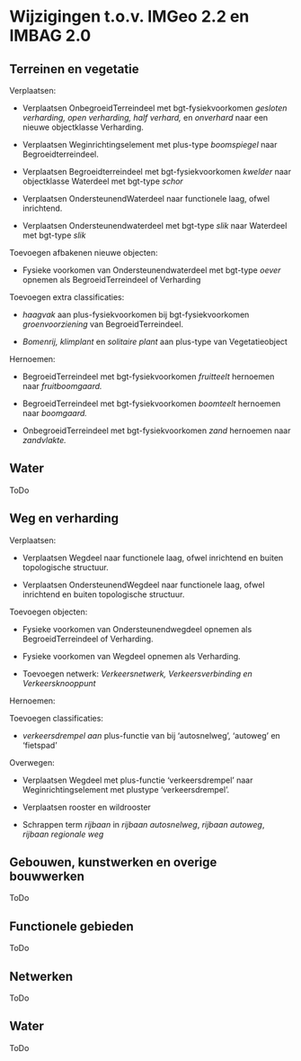 Wijzigingen t.o.v. IMGeo 2.2 en IMBAG 2.0
=========================================

Terreinen en vegetatie
----------------------

Verplaatsen:

-   Verplaatsen OnbegroeidTerreindeel met bgt-fysiekvoorkomen *gesloten
    verharding, open verharding, half verhard,* en *onverhard* naar een nieuwe
    objectklasse Verharding.

-   Verplaatsen Weginrichtingselement met plus-type *boomspiegel* naar
    Begroeidterreindeel.

-   Verplaatsen Begroeidterreindeel met bgt-fysiekvoorkomen *kwelder* naar
    objectklasse Waterdeel met bgt-type *schor*

-   Verplaatsen OndersteunendWaterdeel naar functionele laag, ofwel inrichtend.

-   Verplaatsen Ondersteunendwaterdeel met bgt-type *slik* naar Waterdeel met
    bgt-type *slik*

Toevoegen afbakenen nieuwe objecten:

-   Fysieke voorkomen van Ondersteunendwaterdeel met bgt-type *oever* opnemen
    als BegroeidTerreindeel of Verharding

Toevoegen extra classificaties:

-   *haagvak* aan plus-fysiekvoorkomen bij bgt-fysiekvoorkomen
    *groenvoorziening* van BegroeidTerreindeel.

-   *Bomenrij, klimplant* en *solitaire plant* aan plus-type van Vegetatieobject

Hernoemen:

-   BegroeidTerreindeel met bgt-fysiekvoorkomen *fruitteelt* hernoemen naar
    *fruitboomgaard.*

-   BegroeidTerreindeel met bgt-fysiekvoorkomen *boomteelt* hernoemen naar
    *boomgaard.*

-   OnbegroeidTerreindeel met bgt-fysiekvoorkomen *zand* hernoemen naar
    *zandvlakte.*

Water
-----

ToDo

Weg en verharding
-----------------

Verplaatsen:

-   Verplaatsen Wegdeel naar functionele laag, ofwel inrichtend en buiten
    topologische structuur.

-   Verplaatsen OndersteunendWegdeel naar functionele laag, ofwel inrichtend en
    buiten topologische structuur.

Toevoegen objecten:

-   Fysieke voorkomen van Ondersteunendwegdeel opnemen als BegroeidTerreindeel
    of Verharding.

-   Fysieke voorkomen van Wegdeel opnemen als Verharding.

-   Toevoegen netwerk: *Verkeersnetwerk, Verkeersverbinding en
    Verkeersknooppunt*

Hernoemen:

Toevoegen classificaties:

-   *verkeersdrempel aan* plus-functie van bij ‘autosnelweg’, ‘autoweg’ en
    ‘fietspad’

Overwegen:

-   Verplaatsen Wegdeel met plus-functie ‘verkeersdrempel’ naar
    Weginrichtingselement met plustype ‘verkeersdrempel’.

-   Verplaatsen rooster en wildrooster

-   Schrappen term *rijbaan* in *rijbaan autosnelweg*, *rijbaan autoweg*,
    *rijbaan regionale weg*

Gebouwen, kunstwerken en overige bouwwerken
-------------------------------------------

ToDo

Functionele gebieden
--------------------

ToDo

Netwerken
---------

ToDo

Water
-----

ToDo
